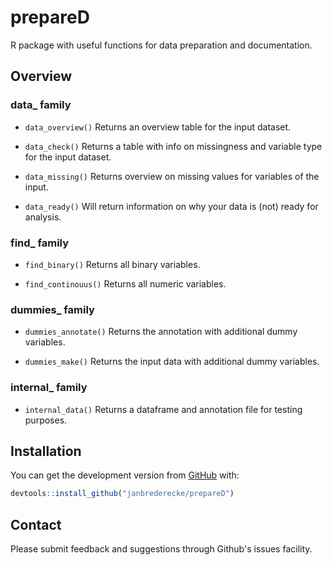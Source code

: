 # prepareD

R package with useful functions for data preparation and documentation.

## Overview

### data_ family

-   `data_overview()` Returns an overview table for the input dataset.

-   `data_check()` Returns a table with info on missingness and variable type
for the input dataset.

-   `data_missing()` Returns overview on missing values for variables of the
input.

-   `data_ready()` Will return information on why your data is (not) ready for
analysis.

### find_ family

-   `find_binary()` Returns all binary variables.

-   `find_continouus()` Returns all numeric variables.

### dummies_ family

-   `dummies_annotate()` Returns the annotation with additional dummy variables.

-   `dummies_make()` Returns the input data with additional dummy variables.

### internal_ family

-   `internal_data()` Returns a dataframe and annotation file for testing
purposes.

## Installation

You can get the development version from [GitHub](https://github.com/) with:

``` r
devtools::install_github("janbrederecke/prepareD")
```

## Contact
Please submit feedback and suggestions through Github's issues facility.
